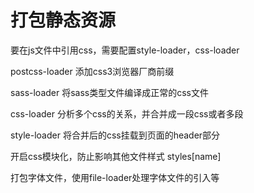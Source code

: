# 打包静态资源

要在js文件中引用css，需要配置style-loader，css-loader

postcss-loader 添加css3浏览器厂商前缀

sass-loader  将sass类型文件编译成正常的css文件

css-loader 分析多个css的关系，并合并成一段css或者多段

style-loader 将合并后的css挂载到页面的header部分


开启css模块化，防止影响其他文件样式 styles[name]


打包字体文件，使用file-loader处理字体文件的引入等
